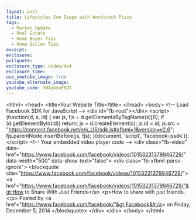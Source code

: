 ```yaml
---
layout: post
title: Lifestyles San Diego with Woodstock Pizza
tags:
  - Market Update
  - Real Estate
  - Home Buyer Tips
  - Home Seller Tips
excerpt:
enclosure:
pullquote:
enclosure_type: video/mp4
enclosure_time:
use_youtube_image: true
youtube_alternate_image:
youtube_code: 3W4gGmuP92I
---
```


&lt;html&gt; &lt;head&gt; &lt;title&gt;Your Website Title&lt;/title&gt; &lt;/head&gt; &lt;body&gt; &lt;!-- Load Facebook SDK for JavaScript --&gt; &lt;div id="fb-root"&gt;&lt;/div&gt; &lt;script&gt;(function(d, s, id) { var js, fjs = d.getElementsByTagName(s)[0]; if (d.getElementById(id)) return; js = d.createElement(s); js.id = id; js.src = "https://connect.facebook.net/en\_US/sdk.js#xfbml=1&version=v2.6"; fjs.parentNode.insertBefore(js, fjs); }(document, 'script', 'facebook-jssdk'));&lt;/script&gt; &lt;!-- Your embedded video player code --&gt; &lt;div class="fb-video" data-href="https://www.facebook.com/facebook/videos/10153231379946729/" data-width="500" data-show-text="false"&gt; &lt;div class="fb-xfbml-parse-ignore"&gt; &lt;blockquote cite="https://www.facebook.com/facebook/videos/10153231379946729/"&gt; &lt;a href="https://www.facebook.com/facebook/videos/10153231379946729/"&gt;How to Share With Just Friends&lt;/a&gt; &lt;p&gt;How to share with just friends.&lt;/p&gt; Posted by &lt;a href="https://www.facebook.com/facebook/"&gt;Facebook&lt;/a&gt; on Friday, December 5, 2014 &lt;/blockquote&gt; &lt;/div&gt; &lt;/div&gt; &lt;/body&gt; &lt;/html&gt;